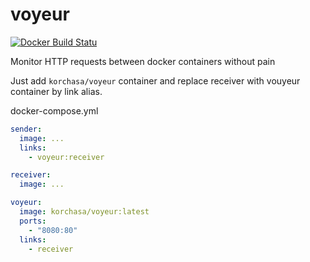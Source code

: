 # voyeur

[![Docker Build Statu](https://img.shields.io/docker/build/korchasa/voyeur.svg?style=flat-square)]()

Monitor HTTP requests between docker containers without pain

Just add ``korchasa/voyeur`` container and replace receiver with vouyeur container by link alias.

docker-compose.yml

```yml
sender:
  image: ...
  links:
    - voyeur:receiver

receiver:
  image: ...

voyeur:
  image: korchasa/voyeur:latest
  ports:
    - "8080:80"
  links:
    - receiver
```